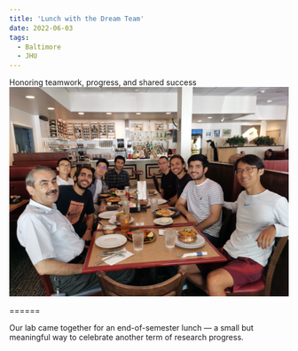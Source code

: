 ```yaml
---
title: 'Lunch with the Dream Team'
date: 2022-06-03
tags:
  - Baltimore
  - JHU
---
```

Honoring teamwork, progress, and shared success
<br/><img src='/images/2023-05-14/Lab_photo_3.jpg'>

======

Our lab came together for an end-of-semester lunch — a small but meaningful way to celebrate another term of research progress.
<br>
<br>